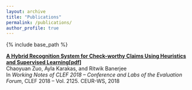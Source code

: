 ```yaml
---
layout: archive
title: "Publications"
permalink: /publications/
author_profile: true
---
```


{% include base_path %}

<b>[A Hybrid Recognition System for Check-worthy Claims Using Heuristics and Supervised Learning[pdf]](http://chzuo.github.io/files/zuo2018_clef.pdf)</b><br>
Chaoyuan Zuo, Ayla Karakas, and Ritwik Banerjee <br>
In <i>Working Notes of CLEF 2018 – Conference and Labs of the Evaluation Forum</i>, CLEF 2018 – Vol. 2125. CEUR-WS, 2018
